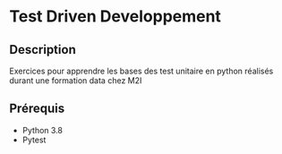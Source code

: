 # Test Driven Developpement

## Description

Exercices pour apprendre les bases des test unitaire en python réalisés durant une formation data chez M2I

## Prérequis

- Python 3.8
- Pytest

